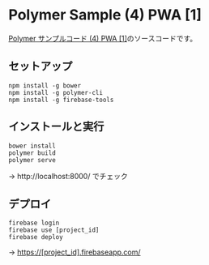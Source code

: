 # Polymer Sample (4) PWA [1]

[Polymer サンプルコード (4) PWA [1]](http://qiita.com/howking/items/27fec1598558045b74d1)のソースコードです。

## セットアップ
```
npm install -g bower
npm install -g polymer-cli
npm install -g firebase-tools
```

## インストールと実行

```
bower install
polymer build
polymer serve
```

→ http://localhost:8000/ でチェック

## デプロイ

```
firebase login
firebase use [project_id]
firebase deploy
```

→ [https://[project_id].firebaseapp.com/](https://[project_id].firebaseapp.com/)
